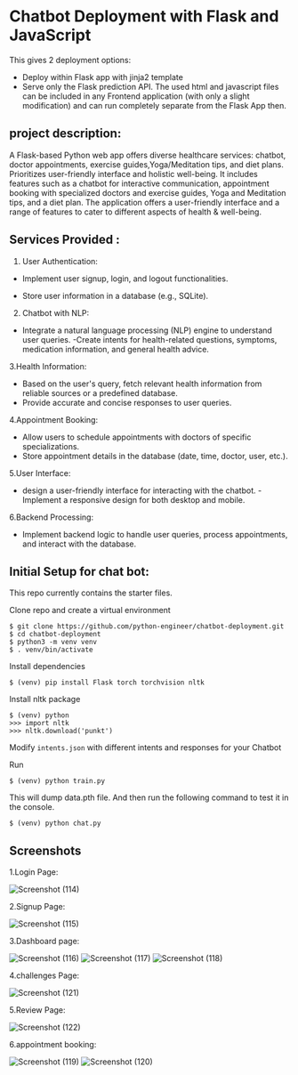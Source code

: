 # Chatbot Deployment with Flask and JavaScript



This gives 2 deployment options:
- Deploy within Flask app with jinja2 template
- Serve only the Flask prediction API. The used html and javascript files can be included in any Frontend application (with only a slight modification) and can run completely separate from the Flask App then.

## project description: 

A Flask-based Python web app offers diverse healthcare services: chatbot, doctor appointments, exercise guides,Yoga/Meditation tips, and diet plans. Prioritizes user-friendly interface and holistic well-being.
It includes features such as a chatbot for interactive communication, appointment booking with specialized doctors and exercise guides, Yoga and Meditation tips, and a diet plan.
The application offers a user-friendly interface and a range of features to cater to different aspects of health & well-being.

## Services Provided :

1. User Authentication:
   
- Implement user signup, login, and logout functionalities.
     
- Store user information in a database (e.g., SQLite).
    
2. Chatbot with NLP:
   
- Integrate a natural language processing (NLP) engine to understand user queries.
-Create intents for health-related questions, symptoms, medication information, and general health advice.
    
3.Health Information:

- Based on the user's query, fetch relevant health information from reliable sources or a predefined database.
-	Provide accurate and concise responses to user queries.
  
4.Appointment Booking:
 	
-	 Allow users to schedule appointments with doctors of specific specializations.
- 	Store appointment details in the database (date, time, doctor, user, etc.).
  
5.User Interface:
  - design a user-friendly interface for interacting with the chatbot.
 -Implement a responsive design for both desktop and mobile.

6.Backend Processing:

- Implement backend logic to handle user queries, process appointments, and interact with the database.



## Initial Setup for chat bot:
This repo currently contains the starter files.

Clone repo and create a virtual environment
```
$ git clone https://github.com/python-engineer/chatbot-deployment.git
$ cd chatbot-deployment
$ python3 -m venv venv
$ . venv/bin/activate
```
Install dependencies
```
$ (venv) pip install Flask torch torchvision nltk
```
Install nltk package
```
$ (venv) python
>>> import nltk
>>> nltk.download('punkt')
```
Modify `intents.json` with different intents and responses for your Chatbot

Run
```
$ (venv) python train.py
```
This will dump data.pth file. And then run
the following command to test it in the console.
```
$ (venv) python chat.py
```

## Screenshots 
1.Login Page: 

![Screenshot (114)](https://github.com/Rajesh2459/health_bot/assets/131291830/aacd7e0a-1c6d-4428-b714-fafdc720816f)

2.Signup Page:

![Screenshot (115)](https://github.com/Rajesh2459/health_bot/assets/131291830/49a4cf2e-4dfa-4900-ab9d-b938aba4e8cd)

3.Dashboard page:

![Screenshot (116)](https://github.com/Rajesh2459/health_bot/assets/131291830/509686b1-836c-400a-9f65-fb59d40ace3f)
![Screenshot (117)](https://github.com/Rajesh2459/health_bot/assets/131291830/1052b0fb-73d9-4423-b1e8-1e74393c6bba)
![Screenshot (118)](https://github.com/Rajesh2459/health_bot/assets/131291830/1edd2576-d1c8-460e-86c2-43240dfd2b78)



4.challenges Page:

![Screenshot (121)](https://github.com/Rajesh2459/health_bot/assets/131291830/b38f3389-15d5-4a79-9f9d-e2b6ff78bd04)

5.Review Page:

![Screenshot (122)](https://github.com/Rajesh2459/health_bot/assets/131291830/93bf6ec4-d4ef-45b5-8299-476197387f9d)

6.appointment booking:

![Screenshot (119)](https://github.com/Rajesh2459/health_bot/assets/131291830/f67b6b3e-cfcc-414e-9a04-c2bb110df3ae)
![Screenshot (120)](https://github.com/Rajesh2459/health_bot/assets/131291830/08ad2899-9f0d-4018-8b38-d9fcd252c8ae)
